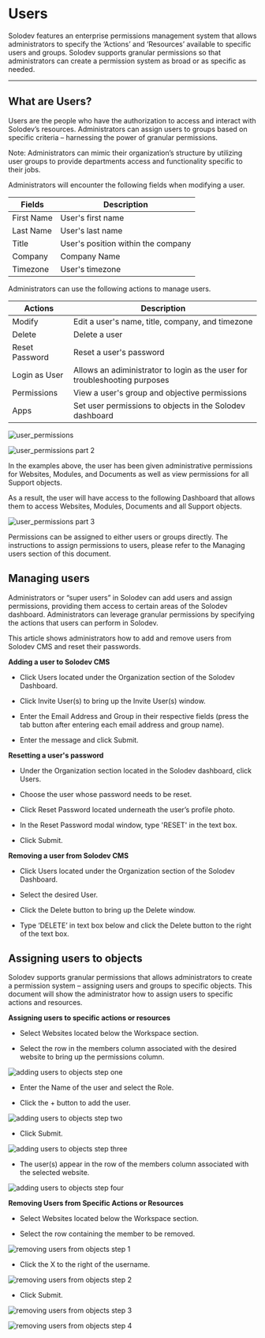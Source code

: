 
# Users

Solodev features an enterprise permissions management system that allows administrators to specify the ‘Actions’ and ‘Resources’ available to specific users and groups. Solodev supports granular permissions so that administrators can create a permission system as broad or as specific as needed.

---

## What are Users?

Users are the people who have the authorization to access and interact with Solodev’s resources. Administrators can assign users to groups based on specific criteria – harnessing the power of granular permissions.  

Note: Administrators can mimic their organization’s structure by utilizing user groups to provide departments access and functionality specific to their jobs. 

Administrators will encounter the following fields when modifying a user.

| Fields | Description |
| ----------- | ----------- |
| First Name | User's first name |
| Last Name | User's last name |
| Title | User's position within the company |
| Company | Company Name |
| Timezone | User's timezone |  


Administrators can use the following actions to manage users. 



| Actions | Description |
| ----------- | ----------- |
| Modify | Edit a user's name, title, company, and timezone |
| Delete | Delete a user |
| Reset Password | Reset a user's password |
| Login as User | Allows an adiministrator to login as the user for troubleshooting purposes |
| Permissions | View a user's group and objective permissions |
| Apps | Set user permissions to objects in the Solodev dashboard |

 

![user_permissions](user_permissions.jpg)

![user_permissions part 2](user_permissions_p2.jpg)


In the examples above, the user has been given administrative permissions for Websites, Modules, and Documents as well as view permissions for all Support objects. 

As a result, the user will have access to the following Dashboard that allows them to access Websites, Modules, Documents and all Support objects.

![user_permissions part 3](user_permissions_p3.jpg)

Permissions can be assigned to either users or groups directly. The instructions to assign permissions to users, please refer to the Managing users section of this document.  


## Managing users

Administrators or “super users” in Solodev can add users and assign permissions, providing them access to certain areas of the Solodev dashboard. Administrators can leverage granular permissions by specifying the actions that users can perform in Solodev.  

This article shows administrators how to add and remove users from Solodev CMS and reset their passwords.  

**Adding a user to Solodev CMS**

- Click Users located under the Organization section of the Solodev Dashboard.

- Click Invite User(s) to bring up the Invite User(s) window.

- Enter the Email Address and Group in their respective fields (press the tab button after entering each email address and group name).

- Enter the message and click Submit.

**Resetting a user's password**

- Under the Organization section located in the Solodev dashboard, click Users.

- Choose the user whose password needs to be reset.

- Click Reset Password located underneath the user’s profile photo. 

- In the Reset Password modal window, type 'RESET' in the text box. 

- Click Submit.

**Removing a user from Solodev CMS**

- Click Users located under the Organization section of the Solodev Dashboard.

- Select the desired User.

- Click the Delete button to bring up the Delete window.

- Type ‘DELETE’ in text box below and click the Delete button to the right of the text box.

## Assigning users to objects

Solodev supports granular permissions that allows administrators to create a permission system – assigning users and groups to specific objects. This document will show the administrator how to assign users to specific actions and resources. 

**Assigning users to specific actions or resources**

- Select Websites located below the Workspace section. 

- Select the row in the members column associated with the desired website to bring up the permissions column.

![adding users to objects step one](adding_users_to_objects.jpg)

- Enter the Name of the user and select the Role.

- Click the + button to add the user. 

![adding users to objects step two](adding_users_to_objects_p2.jpg)

- Click Submit. 

![adding users to objects step three](adding_users_to_objects_p3.jpg)

- The user(s) appear in the row of the members column associated with the selected website. 

![adding users to objects step four](adding_removing_users_to_objects_p4(1).jpg)


**Removing Users from Specific Actions or Resources**

- Select Websites located below the Workspace section. 

- Select the row containing the member to be removed.

![removing users from objects step 1](adding_removing_users_to_objects_p4(2).jpg)

- Click the X to the right of the username.

![removing users from objects step 2](removing_users_from_objects_p2.jpg)

- Click Submit.

![removing users from objects step 3](removing_users_from_objects_p3.jpg)

![removing users from objects step 4](removing_users_from_objects_p4.jpg)